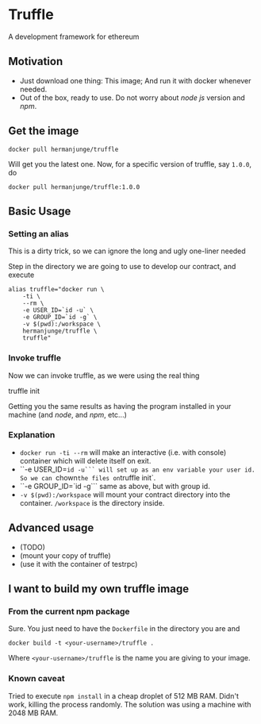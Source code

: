 # Truffle

A development framework for ethereum

## Motivation

* Just download one thing: This image; And run it with docker whenever needed.
* Out of the box, ready to use. Do not worry about _node js_ version and _npm_.

## Get the image

    docker pull hermanjunge/truffle

Will get you the latest one. Now, for a specific version of truffle, say `1.0.0`, do

    docker pull hermanjunge/truffle:1.0.0

## Basic Usage

### Setting an alias

This is a dirty trick, so we can ignore the long and ugly one-liner needed

Step in the directory we are going to use to develop our contract, and execute

    alias truffle="docker run \
        -ti \
        --rm \
        -e USER_ID=`id -u` \
        -e GROUP_ID=`id -g` \
        -v $(pwd):/workspace \
        hermanjunge/truffle \
        truffle"

### Invoke truffle

Now we can invoke truffle, as we were using the real thing

   truffle init

Getting you the same results as having the program installed in your machine (and _node_, and _npm_, etc...)

### Explanation

* `docker run -ti --rm` will make an interactive (i.e. with console) container which will delete itself on exit.
* ``-e USER_ID=`id -u``` will set up as an env variable your user id. So we can `chown` the files on `truffle init`.
* ``-e GROUP_ID=`id -g``` same as above, but with group id.
* `-v $(pwd):/workspace` will mount your contract directory into the container. `/workspace` is the directory inside.

## Advanced usage

* (TODO)
* (mount your copy of truffle)
* (use it with the container of testrpc)

## I want to build my own truffle image

### From the current npm package

Sure. You just need to have the `Dockerfile` in the directory you are and

    docker build -t <your-username>/truffle .

Where `<your-username>/truffle` is the name you are giving to your image.

### Known caveat

Tried to execute `npm install` in a cheap droplet of 512 MB RAM. Didn't work,
killing the process randomly. The solution was using a machine with 2048 MB RAM.
